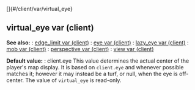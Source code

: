 []{#/client/var/virtual_eye}
## virtual_eye var (client)
**See also:**
:   [edge_limit var (client)](#/client/var/edge_limit)
:   [eye var (client)](#/client/var/eye)
:   [lazy_eye var (client)](#/client/var/lazy_eye)
:   [mob var (client)](#/client/var/mob)
:   [perspective var (client)](#/client/var/perspective)
:   [view var (client)](#/client/var/view)
<!-- -->
**Default value:**
:   client.eye
This value determines the actual center of the player\'s map display. It
is based on `client.eye` and whenever possible matches it; however it
may instead be a turf, or null, when the eye is off-center.
The value of `virtual_eye` is read-only.